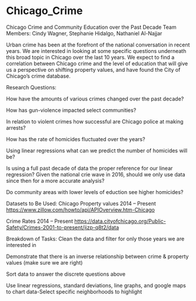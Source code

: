 # Chicago_Crime

Chicago Crime and Community Education over the Past Decade
Team Members: Cindy Wagner, Stephanie Hidalgo, Nathaniel Al-Najjar

Urban crime has been at the forefront of the national conversation in recent years. We are interested in looking at some specific questions underneath this broad topic in Chicago over the last 10 years. We expect to find a correlation between Chicago crime and the level of education  that will give us a perspective on shifting property values, and have found the City of Chicago’s crime database. 

Research Questions:

How have the amounts of various crimes changed over the past decade?

How has gun-violence impacted select communities?

In relation to violent crimes how successful are Chicago police at making arrests?

How has the rate of homicides fluctuated over the years?

Using linear regressions what can we predict the number of homicides will be?

Is using a full past decade of data the proper reference for our linear regression? Given the national crie wave in 2016, should we only use data since then for a more accurate analysis?

Do community areas with lower levels of eduction see higher homicides?


Datasets to Be Used:
Chicago Property values 2014 – Present
https://www.zillow.com/howto/api/APIOverview.htm-Chicago 

Crime Rates 2014 – Present
https://data.cityofchicago.org/Public-Safety/Crimes-2001-to-present/ijzp-q8t2/data 

Breakdown of Tasks:
Clean the data and filter for only those years we are interested in

Demonstrate that there is an inverse relationship between crime & property values (make sure we are right)

Sort data to answer the discrete questions above

Use linear regressions, standard deviations, line graphs, and google maps to chart data-Select specific neighborhoods to highlight